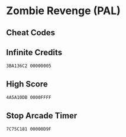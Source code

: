 # Zombie Revenge (PAL)

## Cheat Codes

## Infinite Credits

```
3BA136C2 00000005

```

## High Score

```
4A5A10DB 0000FFFF

```

## Stop Arcade Timer

```
7C75C181 00000D9F

```

